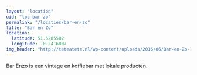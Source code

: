 ```yaml
---
layout: "location"
uid: "loc-bar-zo"
permalink: "/locaties/bar-en-zo"
title: "Bar en Zo"
location:
  latitude: 51.5285582
  longitude: -0.2416807
img_header: "http://teteatete.nl/wp-content/uploads/2016/06/Bar-en-Zo-1-1024x768.jpg"
---
```

Bar Enzo is een vintage en koffiebar met lokale producten. 
